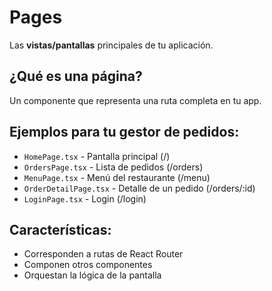 # Pages

Las **vistas/pantallas** principales de tu aplicación.

## ¿Qué es una página?

Un componente que representa una ruta completa en tu app.

## Ejemplos para tu gestor de pedidos:

- `HomePage.tsx` - Pantalla principal (/)
- `OrdersPage.tsx` - Lista de pedidos (/orders)
- `MenuPage.tsx` - Menú del restaurante (/menu)
- `OrderDetailPage.tsx` - Detalle de un pedido (/orders/:id)
- `LoginPage.tsx` - Login (/login)

## Características:

- Corresponden a rutas de React Router
- Componen otros componentes
- Orquestan la lógica de la pantalla
